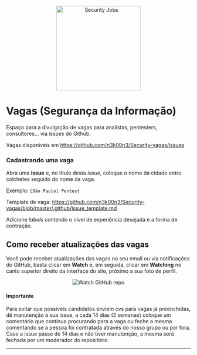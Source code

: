 <p align="center">
  <img src="https://github.com/vinimlo/Security-vagas/blob/master/security.png" alt="Security Jobs" width="230" />
</p>

# Vagas (Segurança da Informação)

Espaço para a divulgação de vagas para analistas, pentesters, consultores... via _issues_ do Github.

Vagas disponíveis em https://github.com/n3k00n3/Security-vagas/issues

### Cadastrando uma vaga

Abra uma **issue** e, no titulo desta _issue_, coloque o nome da cidade entre colchetes seguido do nome da vaga.

Exemplo: `[São Paulo] Pentest`

Template de vaga: https://github.com/n3k00n3/Security-vagas/blob/master/.github/issue_template.md

Adicione _labels_ contendo o nível de experiência desejada e a forma de contração.

## Como receber atualizações das vagas

Você pode receber atualizações das vagas no seu email ou via notificações do GitHub, basta clicar em **Watch** e, em seguida, clicar em **Watching** no canto superior direito da interface do site, próximo a sua foto de perfil.

<p align="center">
  <img src="http://s31.postimg.org/nt5f6bbff/watch_github_forum.png" alt="Watch GitHub repo"/>
</p>

#### Importante

Para evitar que possíveis candidatos enviem cvs para vagas já preenchidas, dê manutenção à sua issue, a cada 14 dias (2 semanas) coloque um comentário que continua procurando para a vaga ou feche a mesma comentando se a pessoa foi contratada através do nosso grupo ou por fora. Caso a issue passe de 14 dias e não tiver manutenção, a mesma será fechada por um moderador do repositório.
 
________

